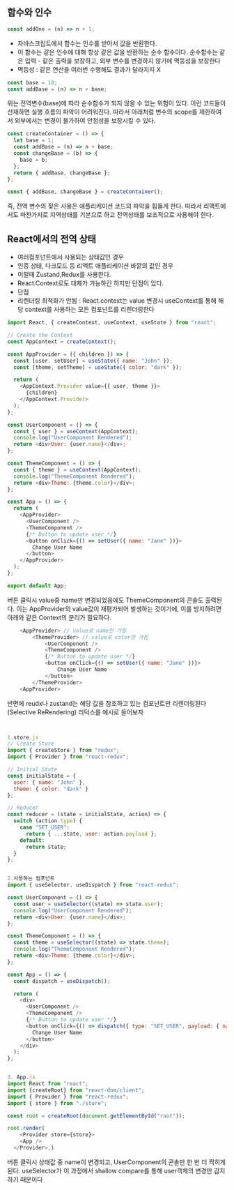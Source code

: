 ## 함수와 인수

```javascript
const addOne = (n) => n + 1;
```

- 자바스크립트에서 함수는 인수를 받아서 값을 반환한다.
- 이 함수는 같은 인수에 대해 항상 같은 값을 반환하는 순수 함수이다. 순수함수는 같은 입력 - 같은 출력을 보장하고, 외부 변수를 변경하지 않기에 멱등성을 보장한다
- 멱등성 : 같은 연산을 여러번 수행해도 결과가 달라지지 X

```javascript
const base = 10;
const addBase = (n) => n + base;
```

위는 전역변수(base)에 따라 순수함수가 되지 않을 수 있는 위험이 있다.
이런 코드들이 산재하면 실행 흐름의 파악이 어려워진다.
따라서 아래처럼 변수의 scope를 제한하여서 외부에서는 변경이 불가하여 안정성을 보장시킬 수 있다.

```javascript
const createContainer = () => {
  let base = 1;
  const addBase = (n) => n + base;
  const changeBase = (b) => {
    base = b;
  };
  return { addBase, changeBase };
};

const { addBase, changeBase } = createContainer();
```

즉, 전역 변수의 잦은 사용은 애플리케이션 코드의 파악을 힘들게 한다.
따라서 리액트에서도 마찬가지로 지역상태를 기본으로 하고 전역상태를 보조적으로 사용해야 한다.

## React에서의 전역 상태

- 여러컴포넌트에서 사용되는 상태값인 경우
- 인증 상태, 다크모드 등 리액트 애플리케이션 바깥의 값인 경우
- 이럴때 Zustand,Redux를 사용한다.
- React.Context로도 대체가 가능하긴 하지만 단점이 있다.
- 단점
- 리렌더링 최적화가 안됨 : React.context는 value 변경시 useContext를 통해 해당 context를 사용하는 모든 컴포넌트를 리렌더링한다

```javascript
import React, { createContext, useContext, useState } from "react";

// Create the Context
const AppContext = createContext();

const AppProvider = ({ children }) => {
  const [user, setUser] = useState({ name: "John" });
  const [theme, setTheme] = useState({ color: "dark" });

  return (
    <AppContext.Provider value={{ user, theme }}>
      {children}
    </AppContext.Provider>
  );
};

const UserComponent = () => {
  const { user } = useContext(AppContext);
  console.log("UserComponent Rendered");
  return <div>User: {user.name}</div>;
};

const ThemeComponent = () => {
  const { theme } = useContext(AppContext);
  console.log("ThemeComponent Rendered");
  return <div>Theme: {theme.color}</div>;
};

const App = () => {
  return (
    <AppProvider>
      <UserComponent />
      <ThemeComponent />
      {/* Button to update user */}
      <button onClick={() => setUser({ name: "Jane" })}>
        Change User Name
      </button>
    </AppProvider>
  );
};

export default App;
```

버튼 클릭시 value중 name만 변경되었음에도 ThemeComponent의 콘솔도 출력된다.
이는 AppProvider의 value값이 재평가되어 발생하는 것이기에, 이를 방지하려면 아래와 같은 Context의 분리가 필요하다.

```javascript
    <AppProvider> // value로 name만 가짐
        <ThemeProvider> // value로 color만 가짐
            <UserComponent />
            <ThemeComponent />
            {/* Button to update user */}
            <button onClick={() => setUser({ name: "Jane" })}>
                Change User Name
            </button>
        </ThemeProvider>
    <AppProvider>
```

반면에 reudx나 zustand는 해당 값을 참조하고 있는 컴포넌트만 리렌더링된다(Selective ReRendering)
리덕스를 예시로 들어보자

```javascript


1.store.js
// Create Store
import { createStore } from "redux";
import { Provider } from "react-redux";

// Initial State
const initialState = {
  user: { name: "John" },
  theme: { color: "dark" }
};

// Reducer
const reducer = (state = initialState, action) => {
  switch (action.type) {
    case "SET_USER":
      return { ...state, user: action.payload };
    default:
      return state;
  }
};


2.사용하는 컴포넌트
import { useSelector, useDispatch } from "react-redux";

const UserComponent = () => {
  const user = useSelector((state) => state.user);
  console.log("UserComponent Rendered");
  return <div>User: {user.name}</div>;
};

const ThemeComponent = () => {
  const theme = useSelector((state) => state.theme);
  console.log("ThemeComponent Rendered");
  return <div>Theme: {theme.color}</div>;
};

const App = () => {
  const dispatch = useDispatch();

  return (
    <div>
      <UserComponent />
      <ThemeComponent />
      {/* Button to update user */}
      <button onClick={() => dispatch({ type: "SET_USER", payload: { name: "Jane" } })}>
        Change User Name
      </button>
    </div>
  );
};


3. App.js
import React from "react";
import {createRoot} from "react-dom/client";
import { Provider } from "react-redux";
import { store } from "./store";

const root = createRoot(document.getElementById("root"));

root.render(
    <Provider store={store}>
    <App />
  </Provider>,)

```

버튼 클릭시 상태값 중 name이 변경되고, UserComponent의 콘솔만 한 번 더 찍히게 된다.
useSelector가 이 과정에서 shallow compare를 통해 user객체의 변경만 감지하기 때문이다
